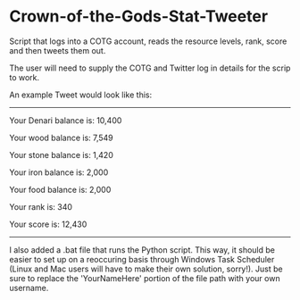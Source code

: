 # Crown-of-the-Gods-Stat-Tweeter
Script that logs into a COTG account, reads the resource levels, rank, score and then tweets them out.


The user will need to supply the COTG and Twitter log in details for the scrip to work.


An example Tweet would look like this:

*************

Your Denari balance is: 10,400

Your wood balance is: 7,549

Your stone balance is: 1,420

Your iron balance is: 2,000

Your food balance is: 2,000

Your rank is: 340

Your score is: 12,430


*************

I also added a .bat file that runs the Python script. This way, it should be easier to set up on a reoccuring basis through Windows Task Scheduler (Linux and Mac users will have to make their own solution, sorry!). Just be sure to replace the 'YourNameHere' portion of the file path with your own username.
